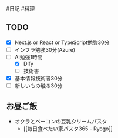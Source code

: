 #日記 #料理 

## TODO
- [x] Next.js or React or TypeScript勉強30分
- [ ] インフラ勉強30分(Azure)
- [ ] AI勉強1時間
	- [x] Dify
	- [ ] 技術書
- [x] 基本情報技術者30分
- [ ] 新しいもの触る30分

## お昼ご飯
- オクラとベーコンの豆乳クリームパスタ
	- [[毎日食べたい家パスタ365 - Ryogo]]